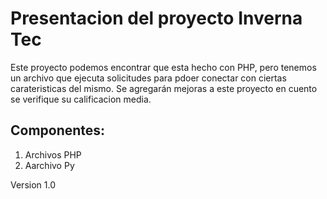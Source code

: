 # Presentacion del proyecto Inverna Tec
Este proyecto podemos encontrar que esta hecho con PHP, pero tenemos un archivo que ejecuta solicitudes para pdoer conectar con ciertas carateristicas del mismo.
Se agregarán mejoras a este proyecto en cuento se verifique su calificacion media.

## Componentes:
1. Archivos PHP
2. Aarchivo Py

Version 1.0